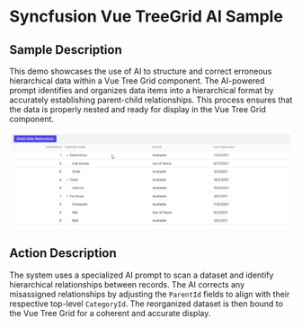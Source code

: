 # Syncfusion Vue TreeGrid AI Sample

## Sample Description

This demo showcases the use of AI to structure and correct erroneous hierarchical data within a Vue Tree Grid component. The AI-powered prompt identifies and organizes data items into a hierarchical format by accurately establishing parent-child relationships. This process ensures that the data is properly nested and ready for display in the Vue Tree Grid component.

![Tree Grid AI Adaptive Structuring](../gif-images/treegrid/adaptive-datastructuring.gif)

## Action Description

The system uses a specialized AI prompt to scan a dataset and identify hierarchical relationships between records. The AI corrects any misassigned relationships by adjusting the `ParentId` fields to align with their respective top-level `CategoryId`. The reorganized dataset is then bound to the Vue Tree Grid for a coherent and accurate display.

